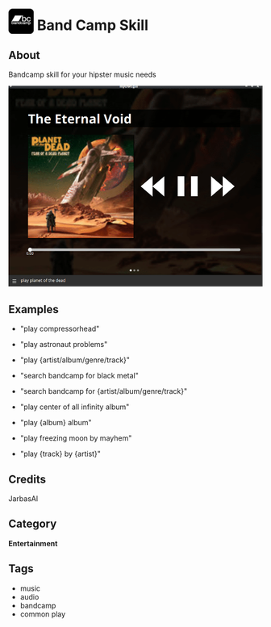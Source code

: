 # <img src='./icon.png' width='50' height='50' style='vertical-align:bottom'/> Band Camp Skill


## About

Bandcamp skill for your hipster music needs

![](./gui.gif)

## Examples
* "play compressorhead"
* "play astronaut problems"
* "play {artist/album/genre/track}"

* "search bandcamp for black metal"
* "search bandcamp for {artist/album/genre/track}"

* "play center of all infinity album"
* "play {album} album"

* "play freezing moon by mayhem"
* "play {track} by {artist}"


## Credits
JarbasAl

## Category
**Entertainment**

## Tags
- music
- audio
- bandcamp
- common play

